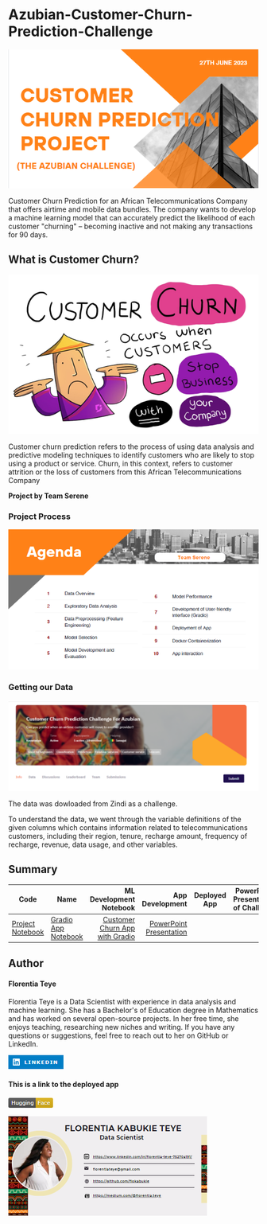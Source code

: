 # Azubian-Customer-Churn-Prediction-Challenge

![Alt text](<churn poster-1.png>)

Customer Churn Prediction for an African Telecommunications Company that offers airtime and mobile data bundles. The company wants to develop a machine learning model that can accurately predict the likelihood of each customer "churning" – becoming inactive and not making any transactions for 90 days.

## **What is Customer Churn?**
![Alt text](5-Effective-Tips-To-Reduce-Customer-Churn-removebg-preview-1.png)

Customer churn prediction refers to the process of using data analysis and predictive modeling techniques to identify customers who are likely to stop using a product or service. Churn, in this context, refers to customer attrition or the loss of customers from this African Telecommunications Company

**Project by Team Serene**


### **Project Process**

![Alt text](c1-1.png)

### **Getting our Data**

![Alt text](Z1-1.png)

The data was dowloaded from Zindi as a challenge.

To understand the data, we went through the variable definitions of the given columns which contains information related to telecommunications customers, including their region, tenure, recharge amount, frequency of recharge, revenue, data usage, and other variables.


## Summary
| Code      | Name        | ML Development Notebook|App Development| Deployed App | PowerPoint Presentation of Challenge |
|-----------|-------------|-------------:|-------------:|-------------|-------------|
 [Project Notebook](https://github.com/acheampongmaa/Azubian-Customer-Churn-Prediction-Challenge/blob/main/Team%20Serene%20Capstone%20Project%20Notebook.ipynb/)  |[Gradio App Notebook](https://github.com/acheampongmaa/Azubian-Customer-Churn-Prediction-Challenge/blob/main/Team%20Serene%20Capstone%20Project%20Gradio%20App%20Notebook.ipynb/) |[Customer Churn App with Gradio](https://huggingface.co/spaces/Queensly/Customer_Churn/)| [PowerPoint Presentation]( https://github.com/acheampongmaa/Azubian-Customer-Churn-Prediction-Challenge/blob/main/Team%20Serene%20Capstone%20Project%20PowerPoint%20Presentation.pptx/) |

 


## **Author**
#### **Florentia Teye**
Florentia Teye is a Data Scientist with experience in data analysis and machine learning. She has a Bachelor's of Education degree in Mathematics and has worked on several open-source projects. In her free time, she enjoys teaching, researching new niches and writing. If you have any questions or suggestions, feel free to reach out to her on GitHub or LinkedIn.

[![Alt text](image.png)](https://www.linkedin.com/in/florentia-teye-75270a191/)



#### **This is a link to the deployed app** 
[![Alt text](image-1.png)](https://huggingface.co/spaces/flokabukie/Customer-Churn-Prediction-Gradio-App)


![Alt text](image-2.png)
 